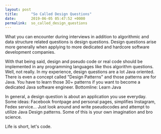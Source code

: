 ```yaml
---
layout: post
title:      "So Called Design Questions"
date:       2019-06-05 05:47:52 +0000
permalink:  so_called_design_questions
---
```



What you can encounter during interviews in addition to algorithmic and data structure related questions is design questions. Design questions arise more generally when applying to more dedicated and hardcore software development companies.

With that being said, design and pseudo code or real code should be implemented in any programming languages like thos algorithm questions. Well, not really. In my experience, design questions are a lot Java oriented. There is even a concept called "Design Patterns" and those patterns are for Java. You have to learn those 30+ patterns if you want to become a dedicated Java software engineer. Bottomline: Learn Java

In general, a design question is about an application you use everyday. Some ideas: Facebook frontpage and personal pages, simplifies Instagram, Fedex service... Just look around and write pseudocodes and attempt to utilize Java Design patterns. Some of this is your own imagination and bro science.

Life is short, let's code.
